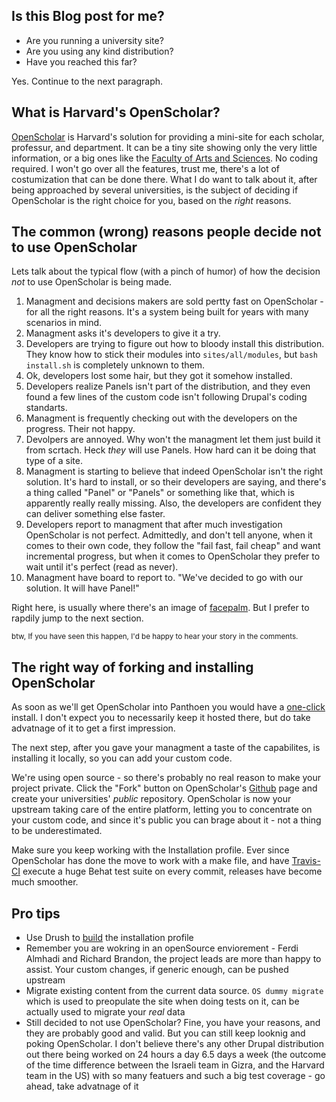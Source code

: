 ## Is this Blog post for me?

* Are you running a university site?
* Are you using any kind distribution?
* Have you reached this far?

Yes. Continue to the next paragraph.

## What is Harvard's OpenScholar?

[OpenScholar](http://openscholar.harvard.edu/) is Harvard's solution for providing a mini-site for each scholar, professur, and department. It can be a tiny site showing only the very little information, or a big ones like the [Faculty of Arts and Sciences](http://www.fas.harvard.edu/). No coding required.
I won't go over all the features, trust me, there's a lot of costumization that can be done there. What I do want to talk about it, after being approached by several universities, is the subject of deciding if OpenScholar is the right choice for you, based on the _right_ reasons.

## The common (wrong) reasons people decide not to use OpenScholar
Lets talk about the typical flow (with a pinch of humor) of how the decision _not_ to use OpenScholar is being made.

1. Managment and decisions makers are sold pertty fast on OpenScholar - for all the right reasons. It's a system being built for years with many scenarios in mind.
1. Managment asks it's developers to give it a try.
1. Developers are trying to figure out how to bloody install this distribution. They know how to stick their modules into ``sites/all/modules``, but ``bash install.sh`` is completely unknown to them.
1. Ok, developers lost some hair, but they got it somehow installed.
1. Developers realize Panels isn't part of the distribution, and they even found a few lines of the custom code isn't following Drupal's coding standarts.
1. Managment is frequently checking out with the developers on the progress. Their not happy.
1. Devolpers are annoyed. Why won't the managment let them just build it from scrtach. Heck _they_ will use Panels. How hard can it be doing that type of a site.
1. Managment is starting to believe that indeed OpenScholar isn't the right solution.  It's hard to install, or so their developers are saying, and there's a thing called "Panel" or "Panels" or something like that, which is apparently really really missing. Also, the developers are confident they can deliver something else faster.
1. Developers report to managment that after much investigation OpenScholar is not perfect. Admittedly, and don't tell anyone, when it comes to their own code, they follow the "fail fast, fail cheap" and want incremental progress, but when it comes to OpenScholar they prefer to wait until it's perfect (read as never).
1. Managment have board to report to. "We've decided to go with our solution. It will have Panel!"

Right here, is usually where there's an image of [facepalm](http://en.wikipedia.org/wiki/Facepalm). But I prefer to rapdily jump to the next section.

<small>btw, If you have seen this happen, I'd be happy to hear your story in the comments.</small>

## The right way of forking and installing OpenScholar

As soon as we'll get OpenScholar into Panthoen you would have a [one-click](https://github.com/openscholar/openscholar/issues/4135) install. I don't expect you to necessarily keep it hosted there, but do take advatnage of it to get a first impression.

The next step, after you gave your managment a taste of the capabilites, is installing it locally, so you can add your custom code.

We're using open source - so there's probably no real reason to make your project private. Click the "Fork" button on OpenScholar's [Github](https://github.com/openscholar/openscholar) page and create your universities' _public_ repository. OpenScholar is now your upstream taking care of the entire platform, letting you to concentrate on your custom code, and since it's public you can brage about it - not a thing to be underestimated.

Make sure you keep working with the Installation profile. Ever since OpenScholar has done the move to work with a make file, and have [Travis-CI](https://travis-ci.org/openscholar/openscholar/builds/12942900) execute a huge Behat test suite on every commit, releases have become much smoother.

## Pro tips
* Use Drush to [build](https://github.com/openscholar/openscholar/wiki/Building-using-Make-file) the installation profile
* Remember you are wokring in an openSource enviorement - Ferdi Almhadi and Richard Brandon, the project leads are more than happy to assist. Your custom changes, if generic enough, can be pushed upstream
* Migrate existing content from the current data source. ``OS dummy migrate`` which is used to preopulate the site when doing tests on it, can be actually used to migrate your _real_ data
* Still decided to not use OpenScholar? Fine, you have your reasons, and they are probably good and valid. But you can still keep looknig and poking OpenScholar. I don't believe there's any other Drupal distribution out there being worked on 24 hours a day 6.5 days a week (the outcome of the time difference between the Israeli team in Gizra, and the Harvard team in the US) with so many featuers and such a big test coverage - go ahead, take advatnage of it


